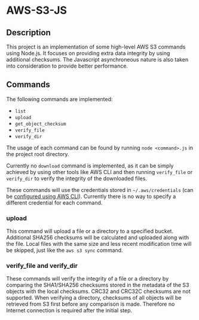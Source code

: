 # AWS-S3-JS

## Description

This project is an implementation of some high-level AWS S3 commands using Node.js. It focuses on providing extra data integrity by using additional checksums. The Javascript asynchroneous nature is also taken into consideration to provide better performance. 

## Commands

The following commands are implemented:

- `list`
- `upload`
- `get_object_checksum`
- `verify_file`
- `verify_dir`

The usage of each command can be found by running `node <command>.js` in the project root directory. 

Currently no `download` command is implemented, as it can be simply achieved by using other tools like AWS CLI and then running `verify_file` or `verify_dir` to verify the integrity of the downloaded files.

These commands will use the credentials stored in `~/.aws/credentials` (can be [configured using AWS CLI](https://docs.aws.amazon.com/cli/latest/userguide/cli-chap-configure.html)). Currently there is no way to specify a different credential for each command.

### upload

This command will upload a file or a directory to a specified bucket. Additional SHA256 checksums will be calculated and uploaded along with the file. Local files with the same size and less recent modification time will be skipped, just like the `aws s3 sync` command.

### verify_file and verify_dir

These commands will verify the integrity of a file or a directory by comparing the SHA1/SHA256 checksums stored in the metadata of the S3 objects with the local checksums. CRC32 and CRC32C checksums are not supported. When verifying a directory, checksums of all objects will be retrieved from S3 first before any comparison is made. Therefore no Internet connection is required after the initial step.
